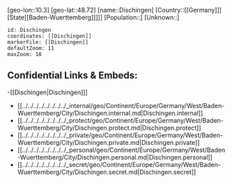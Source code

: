 ﻿---
location: [48.72,10.3]
mapzoom: [7,12] 
mapmarker: city 
type: City
tags:
- geo/City


SpocWebEntityId: 29809
isDeleted: false
confidential: public

---
[geo-lon::10.3]
[geo-lat::48.72]
[name::Dischingen]
[Country::[[Germany]]]
[State[[Baden-Wuerttemberg]]]]]
[Population::]
[Unknown::]


```leaflet
id: Dischingen
coordinates: [[Dischingen]]
markerFile: [[Dischingen]]
defaultZoom: 11 
maxZoom: 18
```


## Confidential Links & Embeds: 
-[[Dischingen|Dischingen]]] 
- [[../../../../../../../../_internal/geo/Continent/Europe/Germany/West/Baden-Wuerttemberg/City/Dischingen.internal.md|Dischingen.internal]] 
- [[../../../../../../../../_protect/geo/Continent/Europe/Germany/West/Baden-Wuerttemberg/City/Dischingen.protect.md|Dischingen.protect]] 
- [[../../../../../../../../_private/geo/Continent/Europe/Germany/West/Baden-Wuerttemberg/City/Dischingen.private.md|Dischingen.private]] 
- [[../../../../../../../../_personal/geo/Continent/Europe/Germany/West/Baden-Wuerttemberg/City/Dischingen.personal.md|Dischingen.personal]] 
- [[../../../../../../../../_secret/geo/Continent/Europe/Germany/West/Baden-Wuerttemberg/City/Dischingen.secret.md|Dischingen.secret]] 
